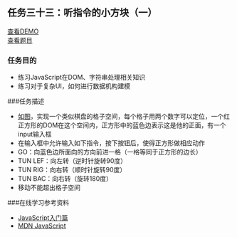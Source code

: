 ## 任务三十三：听指令的小方块（一）
[查看DEMO](https://rawgit.com/cjlalala/2016-IFE/master/phase02/task33/task33.html)<br>
[查看题目](http://ife.baidu.com/2016/task/detail?taskId=33)

### 任务目的
* 练习JavaScript在DOM、字符串处理相关知识
* 练习对于复杂UI，如何进行数据机构建模

###任务描述
* [如图](http://7xrp04.com1.z0.glb.clouddn.com/task_2_33_1.jpg)，实现一个类似棋盘的格子空间，每个格子用两个数字可以定位，一个红正方形的DOM在这个空间内，正方形中的蓝色边表示这是他的正面，有一个input输入框
* 在输入框中允许输入如下指令，按下按钮后，使得正方形做相应动作
* GO：向蓝色边所面向的方向前进一格（一格等同于正方形的边长）
* TUN LEF：向左转（逆时针旋转90度）
* TUN RIG：向右转（顺时针旋转90度）
* TUN BAC：向右转（旋转180度）
* 移动不能超出格子空间

###在线学习参考资料
* [JavaScript入门篇](http://www.imooc.com/view/36)
* [MDN JavaScript](https://developer.mozilla.org/zh-CN/docs/Web/JavaScript)
